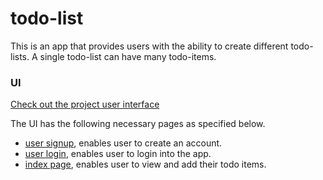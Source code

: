 # todo-list
This is an app that provides users with the ability to create different todo-lists. A single todo-list can have many todo-items.

### UI
[Check out the project user interface](https://mwinel.github.io/todo-list/ui/signup.html)

The UI has the following necessary pages as specified below.

- [user signup](https://mwinel.github.io/todo-list/ui/signup.html), enables user to create an account.
- [user login](https://mwinel.github.io/todo-list/ui/login.html), enables user to login into the app.
- [index page](https://mwinel.github.io/todo-list/ui/index.html), enables user to view and add their todo items.
